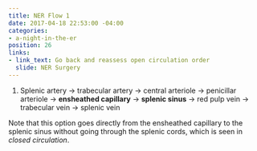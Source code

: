 ```yaml
---
title: NER Flow 1
date: 2017-04-18 22:53:00 -04:00
categories:
- a-night-in-the-er
position: 26
links:
- link_text: Go back and reassess open circulation order
  slide: NER Surgery
---
```


1. Splenic artery → trabecular artery → central arteriole → penicillar arteriole → **ensheathed capillary** → **splenic sinus** → red pulp vein → trabecular vein → splenic vein

Note that this option goes directly from the ensheathed capillary to the splenic sinus without going through the splenic cords, which is seen in *closed circulation*.

